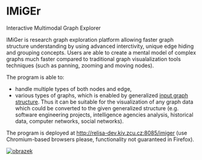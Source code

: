 # IMiGEr
Interactive Multimodal Graph Explorer

IMiGer is research graph exploration platform allowing faster graph structure understanding by using advanced interctivity, unique edge hiding and grouping concepts. Users are able to create a mental model of complex graphs much faster compared to traditional graph visualalization tools techniques (such as panning, zooming and moving nodes).

The program is able to:
- handle  multiple  types of  both  nodes  and  edge, 
- various types of graphs,  which  is  enabled  by  generalized  [input graph  structure](https://github.com/ReliSA/IMiGEr/blob/devel/documents/IMiGEr/IMiGEr_raw_input_format.pdf).  Thus  it  can  be suitable for the visualization of any graph  data  which  could  be  converted  to the given  generalized structure (e.g. software engineering projects, intelligence  agencies  analysis,  historical  data,  computer  networks,  social networks).  

The program is deployed at http://relisa-dev.kiv.zcu.cz:8085/imiger (use Chromium-based browsers please, functionality not guaranteed in Firefox).


[![obrazek](https://github.com/ReliSA/IMiGEr/blob/devel/documents/IMiGEr/IMiGEr_11_2018.png)]()

